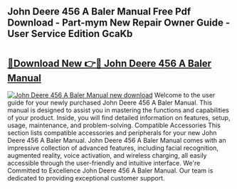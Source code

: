 ## John Deere 456 A Baler Manual Free Pdf Download - Part-mym New Repair Owner Guide - User Service Edition GcaKb

# <h2><a href="http://bc62227.oget.top/?id=John+Deere+456+A+Baler+Manual">🔗Download New 👉🔴 John Deere 456 A Baler Manual</a></h2>

[![John Deere 456 A Baler Manual new download](https://i.imgur.com/5g1atiW.png)](http://bc62227.oget.top/?id=John+Deere+456+A+Baler+Manual)
Welcome to the user guide for your newly purchased John Deere 456 A Baler Manual. This manual is designed to assist you in mastering the functions and capabilities of your product. Inside, you will find detailed information on features, setup, usage, maintenance, and problem-solving. Compatible Accessories This section lists compatible accessories and peripherals for your new John Deere 456 A Baler Manual. John Deere 456 A Baler Manual comes with an impressive collection of advanced features, including facial recognition, augmented reality, voice activation, and wireless charging, all easily accessible through the user-friendly and intuitive interface. We're Committed to Excellence John Deere 456 A Baler Manual. Our team is dedicated to providing exceptional customer support.
